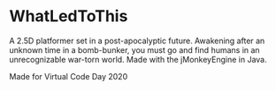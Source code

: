 # WhatLedToThis
A 2.5D platformer set in a post-apocalyptic future. Awakening after an unknown time in a bomb-bunker, you must go and find humans in an unrecognizable war-torn world. Made with the jMonkeyEngine in Java.

Made for Virtual Code Day 2020
